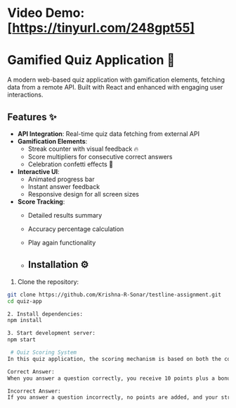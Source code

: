 # Video Demo: [https://tinyurl.com/248gpt55]

# Gamified Quiz Application 🚀

A modern web-based quiz application with gamification elements, fetching data from a remote API. Built with React and enhanced with engaging user interactions.

## Features ✨

- **API Integration**: Real-time quiz data fetching from external API
- **Gamification Elements**:
  - Streak counter with visual feedback 🔥
  - Score multipliers for consecutive correct answers
  - Celebration confetti effects 🎉
- **Interactive UI**:
  - Animated progress bar
  - Instant answer feedback
  - Responsive design for all screen sizes
- **Score Tracking**:
  - Detailed results summary
  - Accuracy percentage calculation
  - Play again functionality
 
  - ## Installation ⚙️

1. Clone the repository:
```bash
git clone https://github.com/Krishna-R-Sonar/testline-assignment.git
cd quiz-app

2. Install dependencies:
npm install

3. Start development server:
npm start

 # Quiz Scoring System
In this quiz application, the scoring mechanism is based on both the correctness of each answer and a "streak" system that rewards consecutive correct answers.

Correct Answer:
When you answer a question correctly, you receive 10 points plus a bonus equal to your current streak (the number of consecutive correct answers you have given up to that point). After a correct answer, your streak increases by 1.

Incorrect Answer:
If you answer a question incorrectly, no points are added, and your streak resets to 0.

